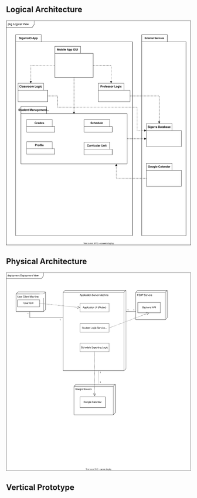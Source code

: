 
## Logical Architecture
![Logical View](https://github.com/LEIC-ES-2021-22/2LEIC15T1/blob/main/docs/diagrams/logicalView.svg)

## Physical Architecture 
![Physical View](https://github.com/LEIC-ES-2021-22/2LEIC15T1/blob/main/docs/diagrams/physicalView.svg)
## Vertical Prototype
